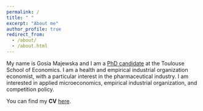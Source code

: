 ```yaml
---
permalink: /
title: " "
excerpt: "About me"
author_profile: true
redirect_from: 
  - /about/
  - /about.html
---
```



My name is Gosia Majewska and I am a [PhD candidate](https://www.tse-fr.eu/people/gosia-majewska) at the Toulouse School of Economics. I am a health and empirical industrial organization economist, with a particular interest in the pharmaceutical industry. I am interested in applied microeconomics, empirical industrial organization, and competition policy.

You can find my **CV** [here](https://gosia-majewska.github.io/files/Gosia_Majewska.pdf).
